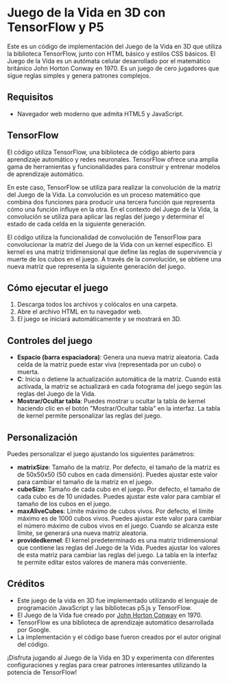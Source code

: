 # Juego de la Vida en 3D con TensorFlow y P5

Este es un código de implementación del Juego de la Vida en 3D que utiliza la biblioteca TensorFlow, junto con HTML básico y estilos CSS básicos. El Juego de la Vida es un autómata celular desarrollado por el matemático británico John Horton Conway en 1970. Es un juego de cero jugadores que sigue reglas simples y genera patrones complejos.

## Requisitos

- Navegador web moderno que admita HTML5 y JavaScript.

## TensorFlow

El código utiliza TensorFlow, una biblioteca de código abierto para aprendizaje automático y redes neuronales. TensorFlow ofrece una amplia gama de herramientas y funcionalidades para construir y entrenar modelos de aprendizaje automático.

En este caso, TensorFlow se utiliza para realizar la convolución de la matriz del Juego de la Vida. La convolución es un proceso matemático que combina dos funciones para producir una tercera función que representa cómo una función influye en la otra. En el contexto del Juego de la Vida, la convolución se utiliza para aplicar las reglas del juego y determinar el estado de cada celda en la siguiente generación.

El código utiliza la funcionalidad de convolución de TensorFlow para convolucionar la matriz del Juego de la Vida con un kernel específico. El kernel es una matriz tridimensional que define las reglas de supervivencia y muerte de los cubos en el juego. A través de la convolución, se obtiene una nueva matriz que representa la siguiente generación del juego.

## Cómo ejecutar el juego

1. Descarga todos los archivos y colócalos en una carpeta.
2. Abre el archivo HTML en tu navegador web.
3. El juego se iniciará automáticamente y se mostrará en 3D.

## Controles del juego

- **Espacio (barra espaciadora)**: Genera una nueva matriz aleatoria. Cada celda de la matriz puede estar viva (representada por un cubo) o muerta.
- **C**: Inicia o detiene la actualización automática de la matriz. Cuando está activada, la matriz se actualizará en cada fotograma del juego según las reglas del Juego de la Vida.
- **Mostrar/Ocultar tabla**: Puedes mostrar u ocultar la tabla de kernel haciendo clic en el botón "Mostrar/Ocultar tabla" en la interfaz. La tabla de kernel permite personalizar las reglas del juego.

## Personalización

Puedes personalizar el juego ajustando los siguientes parámetros:

- **matrixSize**: Tamaño de la matriz. Por defecto, el tamaño de la matriz es de 50x50x50 (50 cubos en cada dimensión). Puedes ajustar este valor para cambiar el tamaño de la matriz en el juego.
- **cubeSize**: Tamaño de cada cubo en el juego. Por defecto, el tamaño de cada cubo es de 10 unidades. Puedes ajustar este valor para cambiar el tamaño de los cubos en el juego.
- **maxAliveCubes**: Límite máximo de cubos vivos. Por defecto, el límite máximo es de 1000 cubos vivos. Puedes ajustar este valor para cambiar el número máximo de cubos vivos en el juego. Cuando se alcanza este límite, se generará una nueva matriz aleatoria.
- **providedkernel**: El kernel predeterminado es una matriz tridimensional que contiene las reglas del Juego de la Vida. Puedes ajustar los valores de esta matriz para cambiar las reglas del juego. La tabla en la interfaz te permite editar estos valores de manera más conveniente.

## Créditos

- Este juego de la vida en 3D fue implementado utilizando el lenguaje de programación JavaScript y las bibliotecas p5.js y TensorFlow.
- El Juego de la Vida fue creado por [John Horton Conway](https://en.wikipedia.org/wiki/John_Horton_Conway) en 1970.
- TensorFlow es una biblioteca de aprendizaje automático desarrollada por Google.
- La implementación y el código base fueron creados por el autor original del código.

¡Disfruta jugando al Juego de la Vida en 3D y experimenta con diferentes configuraciones y reglas para crear patrones interesantes utilizando la potencia de TensorFlow!
